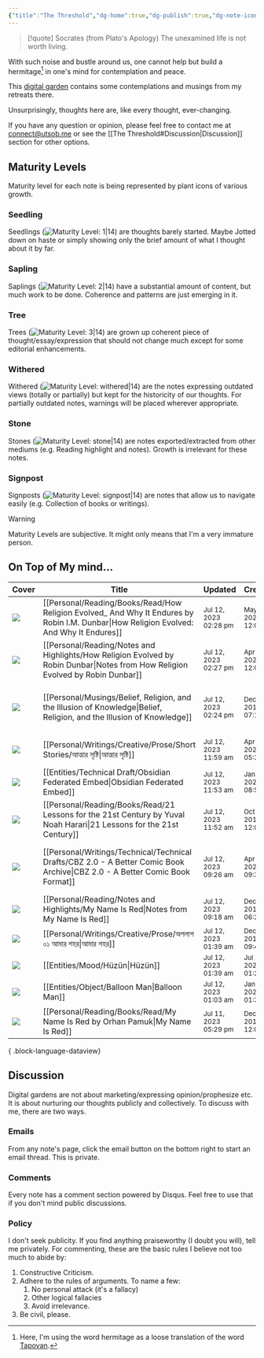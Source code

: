 ```yaml
---
{"title":"The Threshold","dg-home":true,"dg-publish":true,"dg-note-icon":"signpost","dg-pinned":true,"dg-hide-in-graph":true,"cssClasses":["cards","cards-cols-3","cards-cover","cards-cover-no-border","cards-title-hide-icons"],"dg-metatags":{"description":"Utsob's Digital Garden","og:description":"Utsob's Digital Garden"},"created":"2023-01-02T21:30:15+06:00","updated":"2023-06-25T16:59:25+06:00","permalink":"/the-threshold/","metatags":{"description":"Utsob's Digital Garden","og:description":"Utsob's Digital Garden"},"hideInGraph":true,"pinned":true,"contentClasses":"cards cards-cols-3 cards-cover cards-cover-no-border cards-title-hide-icons","tags":["gardenEntry"],"dgPassFrontmatter":true,"noteIcon":"signpost"}
---
```


> [!quote] Socrates (from Plato's Apology)
> The unexamined life is not worth living.

With such noise and bustle around us, one cannot help but build a hermitage[^1] in one's mind for contemplation and peace.

This [digital garden](https://cagrimmett.com/notes/2020/11/08/what-are-digital-gardens/) contains some contemplations and musings from my retreats there.

Unsurprisingly, thoughts here are, like every thought, ever-changing.

If you have any question or opinion, please feel free to contact me at [connect@utsob.me](mailto:connect@utsob.me) or see the [[The Threshold#Discussion\|Discussion]] section for other options.

## Maturity Levels
Maturity level for each note is being represented by plant icons of various growth.

### Seedling
Seedlings (![Maturity Level: 1|14](https://hermitage.utsob.me/img/tree-1.svg)) are thoughts barely started. Maybe Jotted down on haste or simply showing only the brief amount of what I thought about it by far.

### Sapling
Saplings (![Maturity Level: 2|14](https://hermitage.utsob.me/img/tree-2.svg)) have a substantial amount of content, but much work to be done. Coherence and patterns are just emerging in it.

### Tree
Trees (![Maturity Level: 3|14](https://hermitage.utsob.me/img/tree-3.svg)) are grown up coherent piece of thought/essay/expression that should not change much except for some editorial enhancements.

### Withered
Withered (![Maturity Level: withered|14](https://hermitage.utsob.me/img/withered.svg)) are the notes expressing outdated views (totally or partially) but kept for the historicity of our thoughts. For partially outdated notes, warnings will be placed wherever appropriate.

### Stone
Stones (![Maturity Level: stone|14](https://hermitage.utsob.me/img/stone.svg)) are notes exported/extracted from other mediums (e.g. Reading highlight and notes). Growth is irrelevant for these notes.

### Signpost
Signposts (![Maturity Level: signpost|14](https://hermitage.utsob.me/img/signpost.svg)) are notes that allow us to navigate easily (e.g. Collection of books or writings).

> [!Warning] 
> Maturity Levels are subjective. It might only means that I'm a very immature person.


## On Top of My mind…
| Cover                                                            | Title                                                                                                                                      | Updated                                                              | Created                                                             | Tags                                              | Inset                                                                                                                                         |
| ---------------------------------------------------------------- | ------------------------------------------------------------------------------------------------------------------------------------------ | -------------------------------------------------------------------- | ------------------------------------------------------------------- | ------------------------------------------------- | --------------------------------------------------------------------------------------------------------------------------------------------- |
| <img src='https://hermitage.utsob.me/img/1-cover-card.jpg'/>     | [[Personal/Reading/Books/Read/How Religion Evolved_ And Why It Endures by Robin I.M. Dunbar\|How Religion Evolved: And Why It Endures]] | <i icon-name=calendar-clock></i><small>Jul 12, 2023 02:28 pm</small> | <i icon-name=calendar-plus></i><small>May 15, 2022 12:00 am</small> | #book                                             | <img class=inset-cover src='https://images-na.ssl-images-amazon.com/images/S/compressed.photo.goodreads.com/books/1633159816i/57001983.jpg'/> |
| <img src='https://hermitage.utsob.me/img/stone-cover-card.jpg'/> | [[Personal/Reading/Notes and Highlights/How Religion Evolved by Robin Dunbar\|Notes from How Religion Evolved by Robin Dunbar]]         | <i icon-name=calendar-clock></i><small>Jul 12, 2023 02:27 pm</small> | <i icon-name=calendar-plus></i><small>Apr 15, 2023 12:02 am</small> | #reading-notes                                    | <img class=inset-cover src=''/>                                                                                                               |
| <img src='https://hermitage.utsob.me/img/2-cover-card.jpg'/>     | [[Personal/Musings/Belief, Religion, and the Illusion of Knowledge\|Belief, Religion, and the Illusion of Knowledge]]                   | <i icon-name=calendar-clock></i><small>Jul 12, 2023 02:24 pm</small> | <i icon-name=calendar-plus></i><small>Dec 08, 2018 07:13 am</small> | #beliefs #philosophy #society #thoughts #religion | <img class=inset-cover src=''/>                                                                                                               |
| <img src='https://hermitage.utsob.me/img/3-cover-card.jpg'/>     | [[Personal/Writings/Creative/Prose/Short Stories/আত্মার সৃষ্টি\|আত্মার সৃষ্টি]]                                                         | <i icon-name=calendar-clock></i><small>Jul 12, 2023 11:59 am</small> | <i icon-name=calendar-plus></i><small>Apr 12, 2020 05:30 pm</small> | #short #story #গোলগল্প                            | <img class=inset-cover src=''/>                                                                                                               |
| <img src='https://hermitage.utsob.me/img/2-cover-card.jpg'/>     | [[Entities/Technical Draft/Obsidian Federated Embed\|Obsidian Federated Embed]]                                                         | <i icon-name=calendar-clock></i><small>Jul 12, 2023 11:53 am</small> | <i icon-name=calendar-plus></i><small>Jan 31, 2023 08:53 pm</small> | #technical-draft                                  | <img class=inset-cover src=''/>                                                                                                               |
| <img src='https://hermitage.utsob.me/img/1-cover-card.jpg'/>     | [[Personal/Reading/Books/Read/21 Lessons for the 21st Century by Yuval Noah Harari\|21 Lessons for the 21st Century]]                   | <i icon-name=calendar-clock></i><small>Jul 12, 2023 11:52 am</small> | <i icon-name=calendar-plus></i><small>Oct 27, 2018 12:00 am</small> | #history #pop                                     | <img class=inset-cover src='https://images-na.ssl-images-amazon.com/images/S/compressed.photo.goodreads.com/books/1564577305i/38820046.jpg'/> |
| <img src='https://hermitage.utsob.me/img/1-cover-card.jpg'/>     | [[Personal/Writings/Technical/Technical Drafts/CBZ 2.0 - A Better Comic Book Archive\|CBZ 2.0 - A Better Comic Book Format]]            | <i icon-name=calendar-clock></i><small>Jul 12, 2023 09:26 am</small> | <i icon-name=calendar-plus></i><small>Apr 25, 2023 09:32 am</small> | #techincal-draft #ebook #comic-book               | <img class=inset-cover src=''/>                                                                                                               |
| <img src='https://hermitage.utsob.me/img/stone-cover-card.jpg'/> | [[Personal/Reading/Notes and Highlights/My Name Is Red\|Notes from My Name Is Red]]                                                     | <i icon-name=calendar-clock></i><small>Jul 12, 2023 09:18 am</small> | <i icon-name=calendar-plus></i><small>Dec 17, 2016 06:29 pm</small> | #reading-notes                                    | <img class=inset-cover src=''/>                                                                                                               |
| <img src='https://hermitage.utsob.me/img/3-cover-card.jpg'/>     | [[Personal/Writings/Creative/Prose/অপলাপ ০১ আমার শহর\|আমার শহর]]                                                                        | <i icon-name=calendar-clock></i><small>Jul 12, 2023 01:39 am</small> | <i icon-name=calendar-plus></i><small>Dec 10, 2016 09:48 pm</small> | #অপলাপ #গদ্য                                      | <img class=inset-cover src=''/>                                                                                                               |
| <img src='https://hermitage.utsob.me/img/1-cover-card.jpg'/>     | [[Entities/Mood/Hüzün\|Hüzün]]                                                                                                          | <i icon-name=calendar-clock></i><small>Jul 12, 2023 01:39 am</small> | <i icon-name=calendar-plus></i><small>Jul 12, 2023 01:25 am</small> |                                                   | <img class=inset-cover src=''/>                                                                                                               |
| <img src='https://hermitage.utsob.me/img/2-cover-card.jpg'/>     | [[Entities/Object/Balloon Man\|Balloon Man]]                                                                                            | <i icon-name=calendar-clock></i><small>Jul 12, 2023 01:03 am</small> | <i icon-name=calendar-plus></i><small>Jan 14, 2023 01:35 pm</small> | #object #object/toy                               | <img class=inset-cover src=''/>                                                                                                               |
| <img src='https://hermitage.utsob.me/img/2-cover-card.jpg'/>     | [[Personal/Reading/Books/Read/My Name Is Red by Orhan Pamuk\|My Name Is Red]]                                                           | <i icon-name=calendar-clock></i><small>Jul 11, 2023 05:29 pm</small> | <i icon-name=calendar-plus></i><small>Dec 08, 2016 12:00 am</small> |                                                   | <img class=inset-cover src='https://images-na.ssl-images-amazon.com/images/S/compressed.photo.goodreads.com/books/1547450869i/2517.jpg'/>     |

{ .block-language-dataview}
## Discussion
Digital gardens are not about marketing/expressing opinion/prophesize etc. It is about nurturing our thoughts publicly and collectively. To discuss with me, there are two ways.

### Emails
From any note's page, click the email button on the bottom right to start an email thread. This is private.

### Comments
Every note has a comment section powered by Disqus. Feel free to use that if you don't mind public discussions.

### Policy
I don't seek publicity. If you find anything praiseworthy (I doubt you will), tell me privately. For commenting, these are the basic rules I believe not too much to abide by:
1. Constructive Criticism.
2. Adhere to the rules of arguments. To name a few:
    1. No personal attack (it's a fallacy)
    2. Other logical fallacies
    3. Avoid irrelevance.
3. Be civil, please.

[^1]: Here, I'm using the word hermitage as a loose translation of the word [Tapovan](https://en.wikipedia.org/wiki/Tapovan).